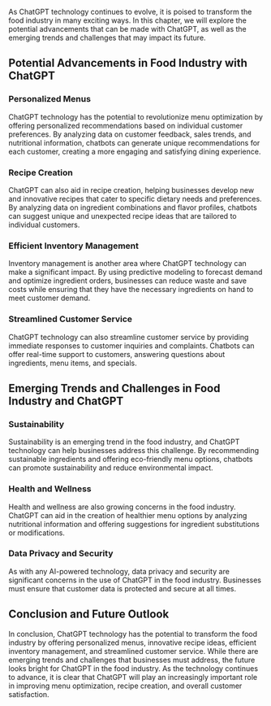 
As ChatGPT technology continues to evolve, it is poised to transform the food industry in many exciting ways. In this chapter, we will explore the potential advancements that can be made with ChatGPT, as well as the emerging trends and challenges that may impact its future.

Potential Advancements in Food Industry with ChatGPT
----------------------------------------------------

### Personalized Menus

ChatGPT technology has the potential to revolutionize menu optimization by offering personalized recommendations based on individual customer preferences. By analyzing data on customer feedback, sales trends, and nutritional information, chatbots can generate unique recommendations for each customer, creating a more engaging and satisfying dining experience.

### Recipe Creation

ChatGPT can also aid in recipe creation, helping businesses develop new and innovative recipes that cater to specific dietary needs and preferences. By analyzing data on ingredient combinations and flavor profiles, chatbots can suggest unique and unexpected recipe ideas that are tailored to individual customers.

### Efficient Inventory Management

Inventory management is another area where ChatGPT technology can make a significant impact. By using predictive modeling to forecast demand and optimize ingredient orders, businesses can reduce waste and save costs while ensuring that they have the necessary ingredients on hand to meet customer demand.

### Streamlined Customer Service

ChatGPT technology can also streamline customer service by providing immediate responses to customer inquiries and complaints. Chatbots can offer real-time support to customers, answering questions about ingredients, menu items, and specials.

Emerging Trends and Challenges in Food Industry and ChatGPT
-----------------------------------------------------------

### Sustainability

Sustainability is an emerging trend in the food industry, and ChatGPT technology can help businesses address this challenge. By recommending sustainable ingredients and offering eco-friendly menu options, chatbots can promote sustainability and reduce environmental impact.

### Health and Wellness

Health and wellness are also growing concerns in the food industry. ChatGPT can aid in the creation of healthier menu options by analyzing nutritional information and offering suggestions for ingredient substitutions or modifications.

### Data Privacy and Security

As with any AI-powered technology, data privacy and security are significant concerns in the use of ChatGPT in the food industry. Businesses must ensure that customer data is protected and secure at all times.

Conclusion and Future Outlook
-----------------------------

In conclusion, ChatGPT technology has the potential to transform the food industry by offering personalized menus, innovative recipe ideas, efficient inventory management, and streamlined customer service. While there are emerging trends and challenges that businesses must address, the future looks bright for ChatGPT in the food industry. As the technology continues to advance, it is clear that ChatGPT will play an increasingly important role in improving menu optimization, recipe creation, and overall customer satisfaction.
